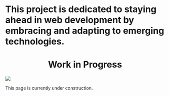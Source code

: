 <h1>This project is dedicated to staying ahead in web development by embracing and adapting to emerging technologies.</h1>
  <h1 style="text-align: center;">Work in Progress</h1>
  <img src="https://t3.ftcdn.net/jpg/05/20/48/46/360_F_520484683_j4f2om7llvZD1aoL9HPZ2LmDeWWZoWK0.jpg" >
    <p>This page is currently under construction.</p>
